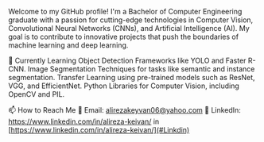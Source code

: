 
Welcome to my GitHub profile! I'm a Bachelor of Computer Engineering graduate with a passion for cutting-edge technologies in Computer Vision, Convolutional Neural Networks (CNNs), and Artificial Intelligence (AI). My goal is to contribute to innovative projects that push the boundaries of machine learning and deep learning.

🌱 Currently Learning
Object Detection Frameworks like YOLO and Faster R-CNN.
Image Segmentation Techniques for tasks like semantic and instance segmentation.
Transfer Learning using pre-trained models such as ResNet, VGG, and EfficientNet.
Python Libraries for Computer Vision, including OpenCV and PIL.

📫 How to Reach Me
📧 Email: alirezakeyvan06@yahoo.com
🔗 LinkedIn: https://www.linkedin.com/in/alireza-keivan/
in [https://www.linkedin.com/in/alireza-keivan/](#Linkdin) 
